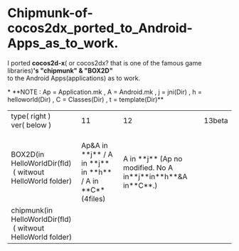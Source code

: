 Chipmunk-of-cocos2dx_ported_to_Android-Apps_as_to_work.
=============================
I ported **cocos2d-x**( or cocos2dx? that is one of the famous game libraries)**'s "chipmunk" & "BOX2D"**  
to the Android Apps(applications) as  to work.
 
<table><tr><td>type( right )<br>ver( below )</td><td>11</td><td>12</td><td>13beta</td></tr>
<tr><td>BOX2D(in HelloWorldDir(fld)<br>&nbsp;( witwout HelloWorld folder)</td>
<td><br>Ap&A in **j** / A in **j** in **h** / A in **C**(4files)</td>
<td><br>A in **j** (Ap no modified. No A in**j**in**h**&A in**C**.)</td>
<td><br>&nbsp;</td></tr>

<tr><td>chipmunk(in HelloWorldDir(fld)<br>&nbsp;( witwout HelloWorld folder)</td>
<td><br>&nbsp;</td>
<td><br>&nbsp;</td>
<td><br>&nbsp;</td></tr>
* **NOTE : Ap = Application.mk , A = Android.mk , j = jni(Dir) , h =  helloworld(Dir) , C = Classes(Dir) , t = template(Dir)**
</pre>

  
